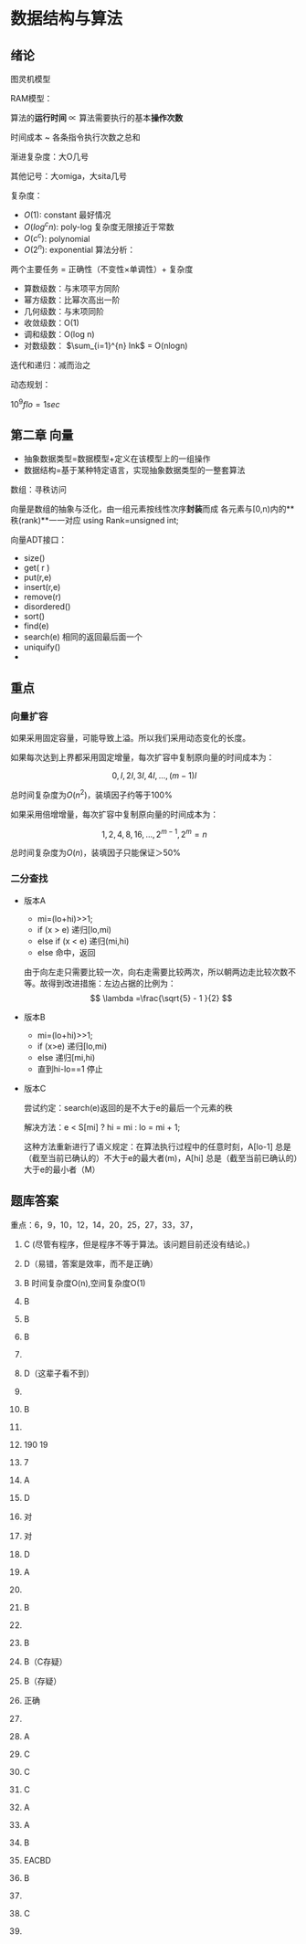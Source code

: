 # 数据结构与算法
## 绪论
图灵机模型

RAM模型：

算法的**运行时间** $\propto$ 算法需要执行的基本**操作次数**

时间成本 ~ 各条指令执行次数之总和

渐进复杂度：大O几号

其他记号：大omiga，大sita几号

复杂度：

- $O(1)$: constant 最好情况
- $O(log^{c}n)$: poly-log 复杂度无限接近于常数
- $O(c^{c})$: polynomial
- $O(2^{n})$: exponential
算法分析：

两个主要任务 = 正确性（不变性×单调性）+ 复杂度

- 算数级数：与末项平方同阶
- 幂方级数：比幂次高出一阶  
- 几何级数：与末项同阶
- 收敛级数：O(1)
- 调和级数：O(log n)
- 对数级数： $\sum_{i=1}^{n} lnk$ = O(nlogn)

迭代和递归：减而治之

动态规划：

$10^{9}flo = 1sec$


## 第二章 向量

- 抽象数据类型=数据模型+定义在该模型上的一组操作
- 数据结构=基于某种特定语言，实现抽象数据类型的一整套算法

数组：寻秩访问

向量是数组的抽象与泛化，由一组元素按线性次序**封装**而成
各元素与[0,n)内的**秩(rank)**一一对应  using Rank=unsigned int;

向量ADT接口：

- size()
- get( r )
- put(r,e)
- insert(r,e)
- remove(r)
- disordered()
- sort()
- find(e)
- search(e) 相同的返回最后面一个
- uniquify() 
-

## 重点

### 向量扩容

如果采用固定容量，可能导致上溢。所以我们采用动态变化的长度。

如果每次达到上界都采用固定增量，每次扩容中复制原向量的时间成本为：

$$ 0,I,2I,3I,4I,...,(m-1)I $$

总时间复杂度为$O(n^{2})$，装填因子约等于100%

如果采用倍增增量，每次扩容中复制原向量的时间成本为：

$$ 1,2,4,8,16,...,2^{m-1},2^{m}=n $$

总时间复杂度为$O(n)$，装填因子只能保证＞50%

### 二分查找

- 版本A

    - mi=(lo+hi)>>1;
    - if (x > e) 递归[lo,mi)
    - else if (x < e) 递归(mi,hi)
    - else 命中，返回

    由于向左走只需要比较一次，向右走需要比较两次，所以朝两边走比较次数不等。故得到改进措施：左边占据的比例为：
    $$ \lambda =\frac{\sqrt{5} - 1 }{2} $$

- 版本B

    - mi=(lo+hi)>>1;
    - if (x>e) 递归[lo,mi)
    - else 递归[mi,hi)
    - 直到hi-lo==1 停止

- 版本C

    尝试约定：search(e)返回的是不大于e的最后一个元素的秩
    
    解决方法：e < S[mi] ? hi = mi : lo = mi + 1;

    这种方法重新进行了语义规定：在算法执行过程中的任意时刻，A[lo-1] 总是（截至当前已确认的）不大于e的最大者(m)，A[hi] 总是（截至当前已确认的）大于e的最小者（M）








## 题库答案

重点：6，9，10，12，14，20，25，27，33，37，



1. C (尽管有程序，但是程序不等于算法。该问题目前还没有结论。)

2. D（易错，答案是效率，而不是正确）



5. B 时间复杂度O(n),空间复杂度O(1)

6. B

7. B 

8. B

9. 

10. D（这辈子看不到）

11. 

157. B

160. 

161. 190 19

162. 7

163. A

164. D

169. 对

170. 对

171. D

172. A

173.

174. B

175. 

176. B

177. B（C存疑）

178. B（存疑）

179. 正确

181. 

182. A

183. C

184. C

185. C

186. A

188. A

198. B

211. EACBD

212. B

213.

200. C

201. 